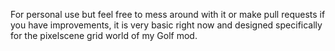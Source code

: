 For personal use but feel free to mess around with it or make pull requests if you have improvements, it is very basic right now and designed specifically for the pixelscene grid world of my Golf mod.

